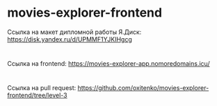# movies-explorer-frontend


Ссылка на макет дипломной работы Я.Диск: https://disk.yandex.ru/d/UPMMF1YJKIHgcg 

# 

Ссылка на frontend: https://movies-explorer-app.nomoredomains.icu/

# 

Ссылка на pull request: https://github.com/oxitenko/movies-explorer-frontend/tree/level-3
